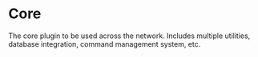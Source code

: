 # Core
The core plugin to be used across the network. Includes multiple utilities, database integration, command management system, etc.
